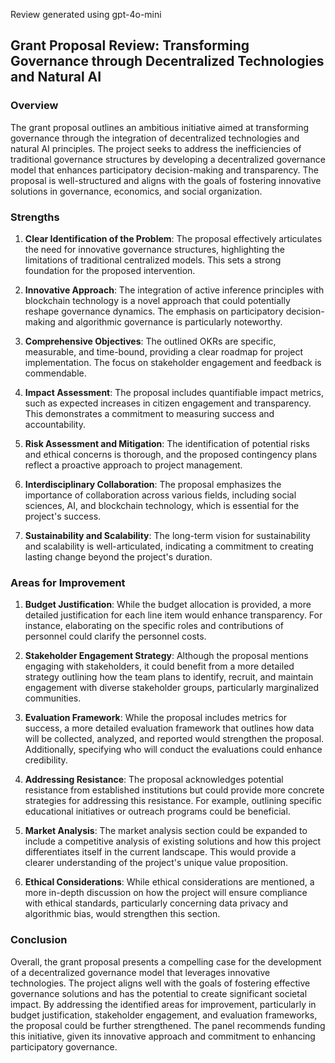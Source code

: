 Review generated using gpt-4o-mini

## Grant Proposal Review: Transforming Governance through Decentralized Technologies and Natural AI

### Overview

The grant proposal outlines an ambitious initiative aimed at transforming governance through the integration of decentralized technologies and natural AI principles. The project seeks to address the inefficiencies of traditional governance structures by developing a decentralized governance model that enhances participatory decision-making and transparency. The proposal is well-structured and aligns with the goals of fostering innovative solutions in governance, economics, and social organization.

### Strengths

1. **Clear Identification of the Problem**: The proposal effectively articulates the need for innovative governance structures, highlighting the limitations of traditional centralized models. This sets a strong foundation for the proposed intervention.

2. **Innovative Approach**: The integration of active inference principles with blockchain technology is a novel approach that could potentially reshape governance dynamics. The emphasis on participatory decision-making and algorithmic governance is particularly noteworthy.

3. **Comprehensive Objectives**: The outlined OKRs are specific, measurable, and time-bound, providing a clear roadmap for project implementation. The focus on stakeholder engagement and feedback is commendable.

4. **Impact Assessment**: The proposal includes quantifiable impact metrics, such as expected increases in citizen engagement and transparency. This demonstrates a commitment to measuring success and accountability.

5. **Risk Assessment and Mitigation**: The identification of potential risks and ethical concerns is thorough, and the proposed contingency plans reflect a proactive approach to project management.

6. **Interdisciplinary Collaboration**: The proposal emphasizes the importance of collaboration across various fields, including social sciences, AI, and blockchain technology, which is essential for the project's success.

7. **Sustainability and Scalability**: The long-term vision for sustainability and scalability is well-articulated, indicating a commitment to creating lasting change beyond the project's duration.

### Areas for Improvement

1. **Budget Justification**: While the budget allocation is provided, a more detailed justification for each line item would enhance transparency. For instance, elaborating on the specific roles and contributions of personnel could clarify the personnel costs.

2. **Stakeholder Engagement Strategy**: Although the proposal mentions engaging with stakeholders, it could benefit from a more detailed strategy outlining how the team plans to identify, recruit, and maintain engagement with diverse stakeholder groups, particularly marginalized communities.

3. **Evaluation Framework**: While the proposal includes metrics for success, a more detailed evaluation framework that outlines how data will be collected, analyzed, and reported would strengthen the proposal. Additionally, specifying who will conduct the evaluations could enhance credibility.

4. **Addressing Resistance**: The proposal acknowledges potential resistance from established institutions but could provide more concrete strategies for addressing this resistance. For example, outlining specific educational initiatives or outreach programs could be beneficial.

5. **Market Analysis**: The market analysis section could be expanded to include a competitive analysis of existing solutions and how this project differentiates itself in the current landscape. This would provide a clearer understanding of the project's unique value proposition.

6. **Ethical Considerations**: While ethical considerations are mentioned, a more in-depth discussion on how the project will ensure compliance with ethical standards, particularly concerning data privacy and algorithmic bias, would strengthen this section.

### Conclusion

Overall, the grant proposal presents a compelling case for the development of a decentralized governance model that leverages innovative technologies. The project aligns well with the goals of fostering effective governance solutions and has the potential to create significant societal impact. By addressing the identified areas for improvement, particularly in budget justification, stakeholder engagement, and evaluation frameworks, the proposal could be further strengthened. The panel recommends funding this initiative, given its innovative approach and commitment to enhancing participatory governance.
